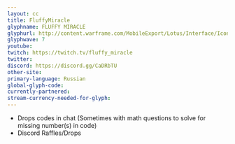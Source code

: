 ```yaml
---
layout: cc
title: FluffyMiracle
glyphname: FLUFFY MIRACLE
glyphurl: http://content.warframe.com/MobileExport/Lotus/Interface/Icons/Player/ContentCreators/FluffyMiracle.png
glyphwave: 7
youtube: 
twitch: https://twitch.tv/fluffy_miracle
twitter: 
discord: https://discord.gg/CaDRbTU
other-site: 
primary-language: Russian
global-glyph-code: 
currently-partnered: 
stream-currency-needed-for-glyph: 
---
```

* Drops codes in chat (Sometimes with math questions to solve for missing number(s) in code)
* Discord Raffles/Drops
